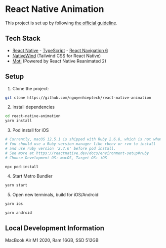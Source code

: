 # React Native Animation

This project is set up by following [the official guideline](https://reactnative.dev/docs/environment-setup).

## Tech Stack

- [React Native](https://reactnative.dev/docs/getting-started) - [TypeScript](https://www.typescriptlang.org/docs/handbook/typescript-from-scratch.html) - [React Navigation 6](https://reactnavigation.org/docs/getting-started/)
- [NativeWind](https://www.nativewind.dev/) (Tailwind CSS for React Native)
- [Moti](https://moti.fyi/) (Powered by React Native Reanimated 2)

## Setup

1. Clone the project:

```bash
git clone https://github.com/nguyenhieptech/react-native-animation
```

2. Install dependencies

```bash
cd react-native-animation
yarn install
```

3. Pod install for iOS

```bash
# Currently, macOS 12.5.1 is shipped with Ruby 2.6.8, which is not what is required by React Native.
# You should use a Ruby version manager like rbenv or rvm to install
# and use ruby version '2.7.6' before pod install.
# See more at https://reactnative.dev/docs/environment-setup#ruby
# Choose Development OS: macOS, Target OS: iOS

npx pod-install
```

4. Start Metro Bundler

```bash
yarn start
```

5. Open new terminals, build for iOS/Android

```bash
yarn ios
```

```bash
yarn android
```

## Local Development Information

MacBook Air M1 2020, Ram 16GB, SSD 512GB
